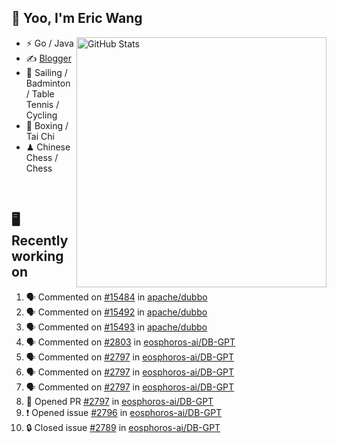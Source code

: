 ## 👋 Yoo, I'm Eric Wang

<img align="right" src="https://github-readme-stats.vercel.app/api?username=WangzJi&show_icons=true&theme=tokyonight&hide_border=true" alt="GitHub Stats" width="400" />


- ⚡ Go / Java
- ✍️ [Blogger](https://niceu.wang)
- 🏃 Sailing / Badminton / Table Tennis / Cycling
- 🥋 Boxing / Tai Chi
- ♟ Chinese Chess / Chess

<br/>

## 🖥️ Recently working on
<!--START_SECTION:activity-->
1. 🗣 Commented on [#15484](https://github.com/apache/dubbo/issues/15484#issuecomment-3023998141) in [apache/dubbo](https://github.com/apache/dubbo)
2. 🗣 Commented on [#15492](https://github.com/apache/dubbo/issues/15492#issuecomment-3023965433) in [apache/dubbo](https://github.com/apache/dubbo)
3. 🗣 Commented on [#15493](https://github.com/apache/dubbo/issues/15493#issuecomment-3023964031) in [apache/dubbo](https://github.com/apache/dubbo)
4. 🗣 Commented on [#2803](https://github.com/eosphoros-ai/DB-GPT/issues/2803#issuecomment-3021961746) in [eosphoros-ai/DB-GPT](https://github.com/eosphoros-ai/DB-GPT)
5. 🗣 Commented on [#2797](https://github.com/eosphoros-ai/DB-GPT/pull/2797#issuecomment-3018954227) in [eosphoros-ai/DB-GPT](https://github.com/eosphoros-ai/DB-GPT)
6. 🗣 Commented on [#2797](https://github.com/eosphoros-ai/DB-GPT/pull/2797#issuecomment-3017604869) in [eosphoros-ai/DB-GPT](https://github.com/eosphoros-ai/DB-GPT)
7. 🗣 Commented on [#2797](https://github.com/eosphoros-ai/DB-GPT/pull/2797#issuecomment-3011209052) in [eosphoros-ai/DB-GPT](https://github.com/eosphoros-ai/DB-GPT)
8. 💪 Opened PR [#2797](https://github.com/eosphoros-ai/DB-GPT/pull/2797) in [eosphoros-ai/DB-GPT](https://github.com/eosphoros-ai/DB-GPT)
9. ❗ Opened issue [#2796](https://github.com/eosphoros-ai/DB-GPT/issues/2796) in [eosphoros-ai/DB-GPT](https://github.com/eosphoros-ai/DB-GPT)
10. 🔒 Closed issue [#2789](https://github.com/eosphoros-ai/DB-GPT/issues/2789) in [eosphoros-ai/DB-GPT](https://github.com/eosphoros-ai/DB-GPT)
<!--END_SECTION:activity-->

